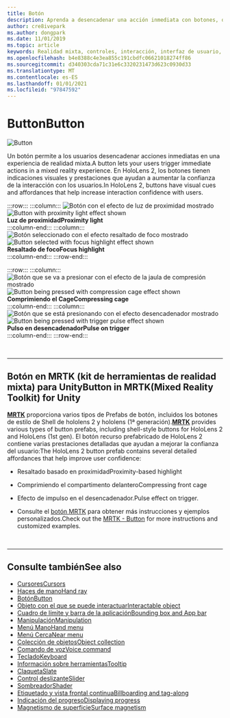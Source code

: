 ```yaml
---
title: Botón
description: Aprenda a desencadenar una acción inmediata con botones, que es uno de los componentes fundamentales de la realidad mixta.
author: cre8ivepark
ms.author: dongpark
ms.date: 11/01/2019
ms.topic: article
keywords: Realidad mixta, controles, interacción, interfaz de usuario, UX, auriculares de realidad mixta, auriculares de la realidad mixta de Windows, auriculares de realidad virtual, HoloLens, MRTK, kit de herramientas de realidad mixta, botón
ms.openlocfilehash: b4e8388c4e3ea855c191cbdfc06621018274ff86
ms.sourcegitcommit: d340303cda71c31e6c3320231473d623c0930d33
ms.translationtype: MT
ms.contentlocale: es-ES
ms.lasthandoff: 01/01/2021
ms.locfileid: "97847592"
---
```

# <a name="button"></a><span data-ttu-id="28ea7-104">Button</span><span class="sxs-lookup"><span data-stu-id="28ea7-104">Button</span></span>

![Button](images/UX_Hero_Button.jpg)

<span data-ttu-id="28ea7-106">Un botón permite a los usuarios desencadenar acciones inmediatas en una experiencia de realidad mixta.</span><span class="sxs-lookup"><span data-stu-id="28ea7-106">A button lets your users trigger immediate actions in a mixed reality experience.</span></span> <span data-ttu-id="28ea7-107">En HoloLens 2, los botones tienen indicaciones visuales y prestaciones que ayudan a aumentar la confianza de la interacción con los usuarios.</span><span class="sxs-lookup"><span data-stu-id="28ea7-107">In HoloLens 2, buttons have visual cues and affordances that help increase interaction confidence with users.</span></span> 

:::row:::
    :::column:::
       <span data-ttu-id="28ea7-108">![Botón con el efecto de luz de proximidad mostrado](images/UX_Button_Affordance_ProximityLight.jpg)</span><span class="sxs-lookup"><span data-stu-id="28ea7-108">![Button with proximity light effect shown](images/UX_Button_Affordance_ProximityLight.jpg)</span></span><br>
       <span data-ttu-id="28ea7-109">**Luz de proximidad**</span><span class="sxs-lookup"><span data-stu-id="28ea7-109">**Proximity light**</span></span><br>
    :::column-end:::
    :::column:::
       <span data-ttu-id="28ea7-110">![Botón seleccionado con el efecto resaltado de foco mostrado](images/UX_Button_Affordance_FocusHighlight.jpg)</span><span class="sxs-lookup"><span data-stu-id="28ea7-110">![Button selected with focus highlight effect shown](images/UX_Button_Affordance_FocusHighlight.jpg)</span></span><br>
        <span data-ttu-id="28ea7-111">**Resaltado de foco**</span><span class="sxs-lookup"><span data-stu-id="28ea7-111">**Focus highlight**</span></span><br>
    :::column-end:::
:::row-end:::

:::row:::
    :::column:::
       <span data-ttu-id="28ea7-112">![Botón que se va a presionar con el efecto de la jaula de compresión mostrado](images/UX_Button_Affordance_Compression.jpg)</span><span class="sxs-lookup"><span data-stu-id="28ea7-112">![Button being pressed with compression cage effect shown](images/UX_Button_Affordance_Compression.jpg)</span></span><br>
       <span data-ttu-id="28ea7-113">**Comprimiendo el Cage**</span><span class="sxs-lookup"><span data-stu-id="28ea7-113">**Compressing cage**</span></span><br>
    :::column-end:::
    :::column:::
       <span data-ttu-id="28ea7-114">![Botón que se está presionando con el efecto desencadenador mostrado](images/UX_Button_Affordance_Pulse.jpg)</span><span class="sxs-lookup"><span data-stu-id="28ea7-114">![Button being pressed with trigger pulse effect shown](images/UX_Button_Affordance_Pulse.jpg)</span></span><br>
        <span data-ttu-id="28ea7-115">**Pulso en desencadenador**</span><span class="sxs-lookup"><span data-stu-id="28ea7-115">**Pulse on trigger**</span></span><br>
    :::column-end:::
:::row-end:::

<br>

---

## <a name="button-in-mrtkmixed-reality-toolkit-for-unity"></a><span data-ttu-id="28ea7-116">Botón en MRTK (kit de herramientas de realidad mixta) para Unity</span><span class="sxs-lookup"><span data-stu-id="28ea7-116">Button in MRTK(Mixed Reality Toolkit) for Unity</span></span>
<span data-ttu-id="28ea7-117">**[MRTK](https://github.com/Microsoft/MixedRealityToolkit-Unity)** proporciona varios tipos de Prefabs de botón, incluidos los botones de estilo de Shell de hololens 2 y hololens (1ª generación).</span><span class="sxs-lookup"><span data-stu-id="28ea7-117">**[MRTK](https://github.com/Microsoft/MixedRealityToolkit-Unity)** provides various types of button prefabs, including shell-style buttons for HoloLens 2 and HoloLens (1st gen).</span></span> <span data-ttu-id="28ea7-118">El botón recurso prefabricado de HoloLens 2 contiene varias prestaciones detalladas que ayudan a mejorar la confianza del usuario:</span><span class="sxs-lookup"><span data-stu-id="28ea7-118">The HoloLens 2 button prefab contains several detailed affordances that help improve user confidence:</span></span>

* <span data-ttu-id="28ea7-119">Resaltado basado en proximidad</span><span class="sxs-lookup"><span data-stu-id="28ea7-119">Proximity-based highlight</span></span>
* <span data-ttu-id="28ea7-120">Comprimiendo el compartimento delantero</span><span class="sxs-lookup"><span data-stu-id="28ea7-120">Compressing front cage</span></span>
* <span data-ttu-id="28ea7-121">Efecto de impulso en el desencadenador.</span><span class="sxs-lookup"><span data-stu-id="28ea7-121">Pulse effect on trigger.</span></span>

* <span data-ttu-id="28ea7-122">Consulte el [botón MRTK](https://microsoft.github.io/MixedRealityToolkit-Unity/Documentation/README_Button.html) para obtener más instrucciones y ejemplos personalizados.</span><span class="sxs-lookup"><span data-stu-id="28ea7-122">Check out the [MRTK - Button](https://microsoft.github.io/MixedRealityToolkit-Unity/Documentation/README_Button.html) for more instructions and customized examples.</span></span>

<br>

---

## <a name="see-also"></a><span data-ttu-id="28ea7-123">Consulte también</span><span class="sxs-lookup"><span data-stu-id="28ea7-123">See also</span></span>

* [<span data-ttu-id="28ea7-124">Cursores</span><span class="sxs-lookup"><span data-stu-id="28ea7-124">Cursors</span></span>](cursors.md)
* [<span data-ttu-id="28ea7-125">Haces de mano</span><span class="sxs-lookup"><span data-stu-id="28ea7-125">Hand ray</span></span>](point-and-commit.md)
* [<span data-ttu-id="28ea7-126">Botón</span><span class="sxs-lookup"><span data-stu-id="28ea7-126">Button</span></span>](button.md)
* [<span data-ttu-id="28ea7-127">Objeto con el que se puede interactuar</span><span class="sxs-lookup"><span data-stu-id="28ea7-127">Interactable object</span></span>](interactable-object.md)
* [<span data-ttu-id="28ea7-128">Cuadro de límite y barra de la aplicación</span><span class="sxs-lookup"><span data-stu-id="28ea7-128">Bounding box and App bar</span></span>](app-bar-and-bounding-box.md)
* [<span data-ttu-id="28ea7-129">Manipulación</span><span class="sxs-lookup"><span data-stu-id="28ea7-129">Manipulation</span></span>](direct-manipulation.md)
* [<span data-ttu-id="28ea7-130">Menú Mano</span><span class="sxs-lookup"><span data-stu-id="28ea7-130">Hand menu</span></span>](hand-menu.md)
* [<span data-ttu-id="28ea7-131">Menú Cerca</span><span class="sxs-lookup"><span data-stu-id="28ea7-131">Near menu</span></span>](near-menu.md)
* [<span data-ttu-id="28ea7-132">Colección de objetos</span><span class="sxs-lookup"><span data-stu-id="28ea7-132">Object collection</span></span>](object-collection.md)
* [<span data-ttu-id="28ea7-133">Comando de voz</span><span class="sxs-lookup"><span data-stu-id="28ea7-133">Voice command</span></span>](voice-input.md)
* [<span data-ttu-id="28ea7-134">Teclado</span><span class="sxs-lookup"><span data-stu-id="28ea7-134">Keyboard</span></span>](keyboard.md)
* [<span data-ttu-id="28ea7-135">Información sobre herramientas</span><span class="sxs-lookup"><span data-stu-id="28ea7-135">Tooltip</span></span>](tooltip.md)
* [<span data-ttu-id="28ea7-136">Claqueta</span><span class="sxs-lookup"><span data-stu-id="28ea7-136">Slate</span></span>](slate.md)
* [<span data-ttu-id="28ea7-137">Control deslizante</span><span class="sxs-lookup"><span data-stu-id="28ea7-137">Slider</span></span>](slider.md)
* [<span data-ttu-id="28ea7-138">Sombreador</span><span class="sxs-lookup"><span data-stu-id="28ea7-138">Shader</span></span>](shader.md)
* [<span data-ttu-id="28ea7-139">Etiquetado y vista frontal continua</span><span class="sxs-lookup"><span data-stu-id="28ea7-139">Billboarding and tag-along</span></span>](billboarding-and-tag-along.md)
* [<span data-ttu-id="28ea7-140">Indicación del progreso</span><span class="sxs-lookup"><span data-stu-id="28ea7-140">Displaying progress</span></span>](progress.md)
* [<span data-ttu-id="28ea7-141">Magnetismo de superficie</span><span class="sxs-lookup"><span data-stu-id="28ea7-141">Surface magnetism</span></span>](surface-magnetism.md)
